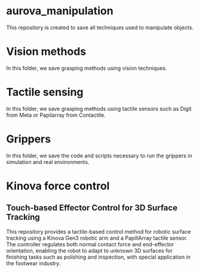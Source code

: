 # aurova_manipulation
This repository is created to save all techniques used to manipulate objects.

# Vision methods
In this folder, we save grasping methods using vision techniques.

# Tactile sensing
In this folder, we save grasping methods using tactile sensors such as Digit from Meta or Papilarray from Contactile.

# Grippers
In this folder, we save the code and scripts necessary to run the grippers in simulation and real environments. 

# Kinova force control
## Touch-based Effector Control for 3D Surface Tracking

This repository provides a tactile-based control method for robotic surface tracking using a Kinova Gen3 robotic arm and a PapillArray tactile sensor. The controller regulates both normal contact force and end-effector orientation, enabling the robot to adapt to unknown 3D surfaces for finishing tasks such as polishing and inspection, with special application in the footwear industry.
